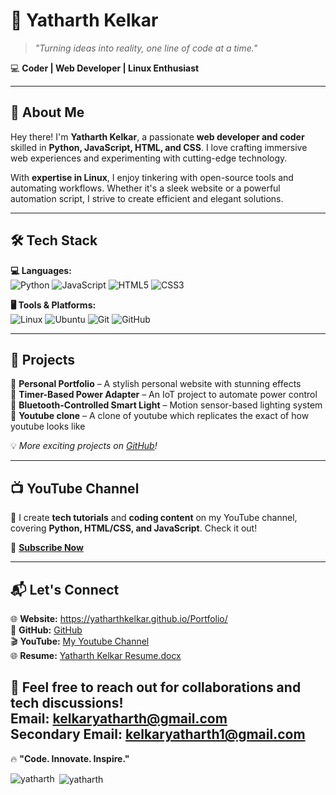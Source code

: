 # 🚀 Yatharth Kelkar  

> *"Turning ideas into reality, one line of code at a time."*  

💻 **Coder | Web Developer | Linux Enthusiast**  

---

## 🌟 About Me  
Hey there! I'm **Yatharth Kelkar**, a passionate **web developer and coder** skilled in **Python, JavaScript, HTML, and CSS**. I love crafting immersive web experiences and experimenting with cutting-edge technology.  

With **expertise in Linux**, I enjoy tinkering with open-source tools and automating workflows. Whether it's a sleek website or a powerful automation script, I strive to create efficient and elegant solutions.  

---

## 🛠️ Tech Stack  
**💻 Languages:**  
![Python](https://img.shields.io/badge/Python-3776AB?style=for-the-badge&logo=python&logoColor=white)  ![JavaScript](https://img.shields.io/badge/JavaScript-F7DF1E?style=for-the-badge&logo=javascript&logoColor=black)  ![HTML5](https://img.shields.io/badge/HTML5-E34F26?style=for-the-badge&logo=html5&logoColor=white)  ![CSS3](https://img.shields.io/badge/CSS3-1572B6?style=for-the-badge&logo=css3&logoColor=white)  

**🖥️ Tools & Platforms:**  
![Linux](https://img.shields.io/badge/Linux-FCC624?style=for-the-badge&logo=linux&logoColor=black)  ![Ubuntu](https://img.shields.io/badge/Ubuntu-E95420?style=for-the-badge&logo=ubuntu&logoColor=white)  ![Git](https://img.shields.io/badge/Git-F05032?style=for-the-badge&logo=git&logoColor=white)  ![GitHub](https://img.shields.io/badge/GitHub-181717?style=for-the-badge&logo=github&logoColor=white)  

---

## 🚀 Projects  
🔹 **Personal Portfolio** – A stylish personal website with stunning effects  
🔹 **Timer-Based Power Adapter** – An IoT project to automate power control  
🔹 **Bluetooth-Controlled Smart Light** – Motion sensor-based lighting system  
🔹 **Youtube clone** – A clone of youtube which replicates the exact of how youtube looks like

💡 *More exciting projects on [GitHub](https://github.com/YatharthKelkar)!*  

---

## 📺 YouTube Channel  
🎥 I create **tech tutorials** and **coding content** on my YouTube channel, covering **Python, HTML/CSS, and JavaScript**. Check it out!  

🔗 [**Subscribe Now**](https://youtube.com/@YatharthKelkar) 

---

## 📬 Let's Connect  

🌐 **Website:** https://yatharthkelkar.github.io/Portfolio/
<br>
🐙 **GitHub:** [GitHub](https://github.com/YatharthKelkar) 
<br>
🎬 **YouTube:** [My Youtube Channel](https://youtube.com/@YatharthKelkar) 
<br>
🌐 **Resume:**  [Yatharth Kelkar Resume.docx](https://github.com/user-attachments/files/18990257/Yatharth.Kelkar.Resume.docx) 


📩 **Feel free to reach out for collaborations and tech discussions!**
<br>
Email: [kelkaryatharth@gmail.com](mailto:kelkaryatharth@gmail.com)
<br>
Secondary Email: [kelkaryatharth1@gmail.com](mailto:kelkaryatharth1@gmail.com)
---
🔥 **"Code. Innovate. Inspire."**  

<p><img align="left" src="https://github-readme-stats.vercel.app/api/top-langs/?username=YatharthKelkar&theme=shadow_blue&show_icons=true&hide_border=true&layout=compact" alt="yatharth" /></p>

<p>&nbsp;<img align="center" src="https://github-readme-stats.vercel.app/api?username=YatharthKelkar&theme=shadow_blue&show_icons=true&hide_border=true&count_private=true" alt="yatharth" /></p>
